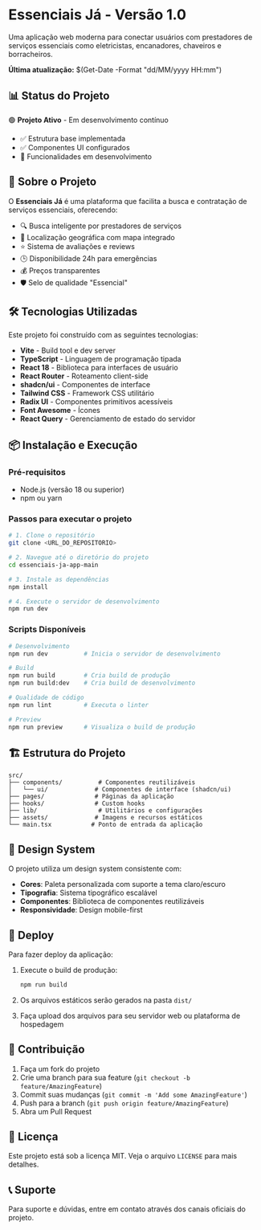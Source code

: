 # Essenciais Já - Versão 1.0

Uma aplicação web moderna para conectar usuários com prestadores de serviços essenciais como eletricistas, encanadores, chaveiros e borracheiros.

**Última atualização:** $(Get-Date -Format "dd/MM/yyyy HH:mm")

## 📊 Status do Projeto

🟢 **Projeto Ativo** - Em desenvolvimento contínuo
- ✅ Estrutura base implementada
- ✅ Componentes UI configurados
- 🔄 Funcionalidades em desenvolvimento

## 🚀 Sobre o Projeto

O **Essenciais Já** é uma plataforma que facilita a busca e contratação de serviços essenciais, oferecendo:

- 🔍 Busca inteligente por prestadores de serviços
- 📍 Localização geográfica com mapa integrado
- ⭐ Sistema de avaliações e reviews
- 🕒 Disponibilidade 24h para emergências
- 💰 Preços transparentes
- 🛡️ Selo de qualidade "Essencial"

## 🛠️ Tecnologias Utilizadas

Este projeto foi construído com as seguintes tecnologias:

- **Vite** - Build tool e dev server
- **TypeScript** - Linguagem de programação tipada
- **React 18** - Biblioteca para interfaces de usuário
- **React Router** - Roteamento client-side
- **shadcn/ui** - Componentes de interface
- **Tailwind CSS** - Framework CSS utilitário
- **Radix UI** - Componentes primitivos acessíveis
- **Font Awesome** - Ícones
- **React Query** - Gerenciamento de estado do servidor

## 📦 Instalação e Execução

### Pré-requisitos

- Node.js (versão 18 ou superior)
- npm ou yarn

### Passos para executar o projeto

```bash
# 1. Clone o repositório
git clone <URL_DO_REPOSITORIO>

# 2. Navegue até o diretório do projeto
cd essenciais-ja-app-main

# 3. Instale as dependências
npm install

# 4. Execute o servidor de desenvolvimento
npm run dev
```

### Scripts Disponíveis

```bash
# Desenvolvimento
npm run dev          # Inicia o servidor de desenvolvimento

# Build
npm run build        # Cria build de produção
npm run build:dev    # Cria build de desenvolvimento

# Qualidade de código
npm run lint         # Executa o linter

# Preview
npm run preview      # Visualiza o build de produção
```

## 🏗️ Estrutura do Projeto

```
src/
├── components/          # Componentes reutilizáveis
│   └── ui/             # Componentes de interface (shadcn/ui)
├── pages/              # Páginas da aplicação
├── hooks/              # Custom hooks
├── lib/                 # Utilitários e configurações
├── assets/             # Imagens e recursos estáticos
└── main.tsx           # Ponto de entrada da aplicação
```

## 🎨 Design System

O projeto utiliza um design system consistente com:

- **Cores**: Paleta personalizada com suporte a tema claro/escuro
- **Tipografia**: Sistema tipográfico escalável
- **Componentes**: Biblioteca de componentes reutilizáveis
- **Responsividade**: Design mobile-first

## 🚀 Deploy

Para fazer deploy da aplicação:

1. Execute o build de produção:
   ```bash
   npm run build
   ```

2. Os arquivos estáticos serão gerados na pasta `dist/`

3. Faça upload dos arquivos para seu servidor web ou plataforma de hospedagem

## 🤝 Contribuição

1. Faça um fork do projeto
2. Crie uma branch para sua feature (`git checkout -b feature/AmazingFeature`)
3. Commit suas mudanças (`git commit -m 'Add some AmazingFeature'`)
4. Push para a branch (`git push origin feature/AmazingFeature`)
5. Abra um Pull Request

## 📄 Licença

Este projeto está sob a licença MIT. Veja o arquivo `LICENSE` para mais detalhes.

## 📞 Suporte

Para suporte e dúvidas, entre em contato através dos canais oficiais do projeto.